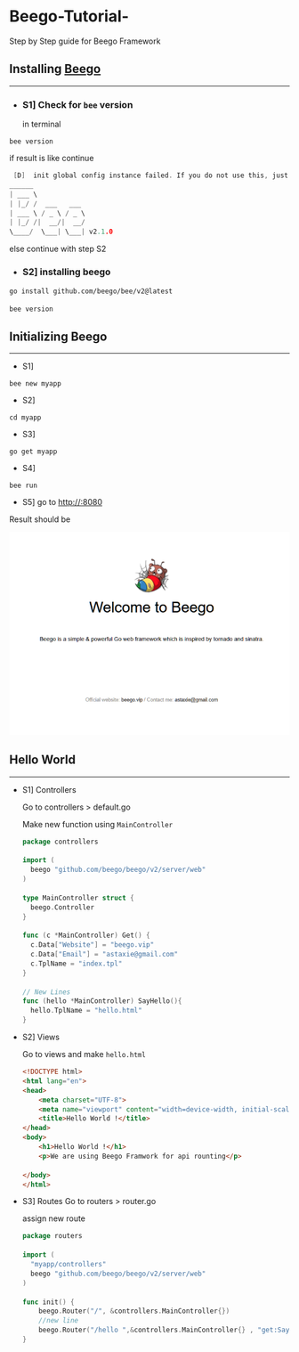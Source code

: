 # Beego-Tutorial-
Step by Step guide for Beego Framework 


## Installing [Beego](https://beego.wiki/docs/intro/introduction/)
---

- ### S1] Check for `bee` version
  in terminal
 ```
 bee version
  ```

if result is like continue 
```go
 [D]  init global config instance failed. If you do not use this, just ignore it.  open conf/app.conf: The system cannot find the path specified.
______
| ___ \
| |_/ /  ___   ___
| ___ \ / _ \ / _ \
| |_/ /|  __/|  __/
\____/  \___| \___| v2.1.0
```

else continue with step S2

- ### S2] installing beego
  
```
go install github.com/beego/bee/v2@latest

bee version 
```

## Initializing Beego 
---

- S1]
```
bee new myapp
```

- S2] 
```
cd myapp
```
- S3]
```
go get myapp
```

- S4]
```
bee run
```

- S5] go to [http://:8080](http://localhost:8080/)
  
Result should be 

![](https://github.com/Kool-Cool/Beego-Tutorial-/blob/main/images/Screenshot%202024-05-05%20111630.png)

## Hello World
---

- S1] Controllers

  Go to controllers > default.go

  Make new function using `MainController`
  ```go
  package controllers

  import (
  	beego "github.com/beego/beego/v2/server/web"
  )
  
  type MainController struct {
  	beego.Controller
  }
  
  func (c *MainController) Get() {
  	c.Data["Website"] = "beego.vip"
  	c.Data["Email"] = "astaxie@gmail.com"
  	c.TplName = "index.tpl"
  }
  
  // New Lines
  func (hello *MainController) SayHello(){
  	hello.TplName = "hello.html"
  }

  ```

- S2] Views

  Go to views and make `hello.html`

  ```html
  <!DOCTYPE html>
  <html lang="en">
  <head>
      <meta charset="UTF-8">
      <meta name="viewport" content="width=device-width, initial-scale=1.0">
      <title>Hello World !</title>
  </head>
  <body>
      <h1>Hello World !</h1>
      <p>We are using Beego Framwork for api rounting</p>
      
  </body>
  </html>

  ```

- S3] Routes
  Go to routers > router.go

  assign new route

  ```go
  package routers
  
  import (
  	"myapp/controllers"
  	beego "github.com/beego/beego/v2/server/web"
  )
  
  func init() {
      beego.Router("/", &controllers.MainController{})
  	  //new line
  	  beego.Router("/hello ",&controllers.MainController{} , "get:SayHello") 
  }


  ```
  
